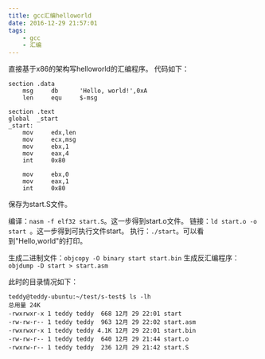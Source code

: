 ```yaml
---
title: gcc汇编helloworld
date: 2016-12-29 21:57:01
tags:
	- gcc
	- 汇编
---
```

直接基于x86的架构写helloworld的汇编程序。
代码如下：
```
section .data
	msg     db      'Hello, world!',0xA
	len     equ     $-msg
 
section .text
global  _start
_start:
	mov     edx,len
	mov     ecx,msg
	mov     ebx,1
	mov     eax,4
	int     0x80
	
	mov     ebx,0
	mov     eax,1
	int     0x80
```
保存为start.S文件。

编译：`nasm -f elf32 start.S`。这一步得到start.o文件。
链接：`ld start.o -o start `。这一步得到可执行文件start。
执行：`./start`。可以看到"Hello,world"的打印。

生成二进制文件：`objcopy -O binary start start.bin`
生成反汇编程序：`objdump -D start > start.asm`

此时的目录情况如下：
```
teddy@teddy-ubuntu:~/test/s-test$ ls -lh
总用量 24K
-rwxrwxr-x 1 teddy teddy  668 12月 29 22:01 start
-rw-rw-r-- 1 teddy teddy  963 12月 29 22:02 start.asm
-rwxrwxr-x 1 teddy teddy 4.1K 12月 29 22:01 start.bin
-rw-rw-r-- 1 teddy teddy  640 12月 29 21:44 start.o
-rwxrw-r-- 1 teddy teddy  236 12月 29 21:42 start.S
```


